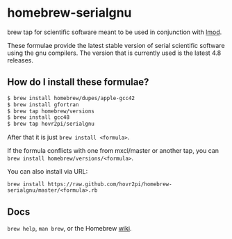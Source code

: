 homebrew-serialgnu
=================
brew tap for scientific software meant to be used in conjunction with [lmod][].

These formulae provide the latest stable version of serial scientific software using the gnu compilers.
The version that is currently used is the latest 4.8 releases. 

How do I install these formulae?
--------------------------------
```bash
$ brew install homebrew/dupes/apple-gcc42
$ brew install gfortran
$ brew tap homebrew/versions
$ brew install gcc48
$ brew tap hovr2pi/serialgnu 
```
After that it is just `brew install <formula>`.


If the formula conflicts with one from mxcl/master or another tap, you can `brew install homebrew/versions/<formula>`.

You can also install via URL:

```
brew install https://raw.github.com/hovr2pi/homebrew-serialgnu/master/<formula>.rb
```

Docs
----
`brew help`, `man brew`, or the Homebrew [wiki][].

[wiki]:http://wiki.github.com/mxcl/homebrew
[lmod]:http://sourceforge.net/projects/lmod
